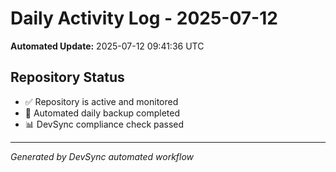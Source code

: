 # Daily Activity Log - 2025-07-12

**Automated Update:** 2025-07-12 09:41:36 UTC

## Repository Status
- ✅ Repository is active and monitored
- 🔄 Automated daily backup completed
- 📊 DevSync compliance check passed

---
*Generated by DevSync automated workflow*
